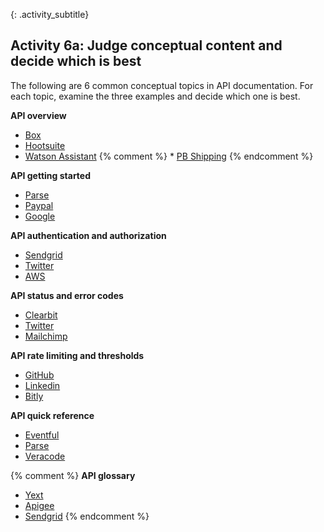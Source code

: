 {: .activity_subtitle}
##  <i class="fa fa-user-circle"></i> Activity 6a: Judge conceptual content and decide which is best

The following are 6 common conceptual topics in API documentation. For each topic, examine the three examples and decide which one is best.

**API overview**

* [Box](https://developer.box.com/docs/overview)
* [Hootsuite](https://developer.hootsuite.com/docs/the-hootsuite-platform)
* [Watson Assistant](https://cloud.ibm.com/docs/services/assistant?topic=assistant-index#index)
{% comment %} * [PB Shipping](https://shipping.pitneybowes.com/overview.html) {% endcomment %}

**API getting started**
* [Parse](https://docs.parseplatform.org/parse-server/guide/)
* [Paypal](https://developer.paypal.com/docs/api/overview/)
* [Google](https://developers.google.com/adsense/management/getting_started)

**API authentication and authorization**
* [Sendgrid](https://sendgrid.com/docs/User_Guide/Settings/api_keys.html)
* [Twitter](https://developer.twitter.com/en/docs/basics/authentication/guides/access-tokens.html)
* [AWS](https://docs.aws.amazon.com/AWSECommerceService/latest/DG/HMACSignatures.html)

**API status and error codes**
* [Clearbit](https://clearbit.com/docs?python#errors-error-types)
* [Twitter](https://developer.twitter.com/en/docs/basics/response-codes)
* [Mailchimp](http://developer.mailchimp.com/documentation/mailchimp/guides/error-glossary/)

**API rate limiting and thresholds**
* [GitHub](https://developer.github.com/v3/rate_limit/)
* [Linkedin](https://docs.microsoft.com/en-us/linkedin/shared/api-guide/concepts/rate-limits?context=linkedin/consumer/context)
* [Bitly](http://dev.bitly.com/rate_limiting.html)

**API quick reference**
* [Eventful](http://api.eventful.com/docs)
* [Parse](http://docs.parseplatform.org/rest/guide/#quick-reference)
* [Veracode](https://help.veracode.com/reader/LMv_dtSHyb7iIxAQznC~9w/FhxRdiWf5qejrtajmjGtpw)

{% comment %}
**API glossary**
* [Yext](http://developer.yext.com/docs/glossary/)
* [Apigee](https://docs.apigee.com/api-platform/reference/glossary)
* [Sendgrid](https://sendgrid.com/docs/glossary/)
{% endcomment %}
